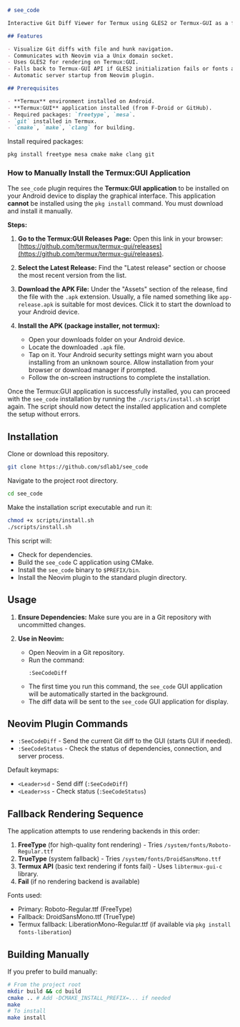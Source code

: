 ```markdown
# see_code

Interactive Git Diff Viewer for Termux using GLES2 or Termux-GUI as a fallback.

## Features

- Visualize Git diffs with file and hunk navigation.
- Communicates with Neovim via a Unix domain socket.
- Uses GLES2 for rendering on Termux:GUI.
- Falls back to Termux-GUI API if GLES2 initialization fails or fonts are unavailable.
- Automatic server startup from Neovim plugin.

## Prerequisites

- **Termux** environment installed on Android.
- **Termux:GUI** application installed (from F-Droid or GitHub).
- Required packages: `freetype`, `mesa`.
- `git` installed in Termux.
- `cmake`, `make`, `clang` for building.
```
Install required packages:
```bash
pkg install freetype mesa cmake make clang git
```

### How to Manually Install the Termux:GUI Application

The `see_code` plugin requires the **Termux:GUI application** to be installed on your Android device to display the graphical interface. This application **cannot** be installed using the `pkg install` command. You must download and install it manually.

**Steps:**

1.  **Go to the Termux:GUI Releases Page:**
    Open this link in your browser: [https://github.com/termux/termux-gui/releases](https://github.com/termux/termux-gui/releases).

2.  **Select the Latest Release:**
    Find the "Latest release" section or choose the most recent version from the list.

3.  **Download the APK File:**
    Under the "Assets" section of the release, find the file with the `.apk` extension. Usually, a file named something like `app-release.apk` is suitable for most devices. Click it to start the download to your Android device.

4.  **Install the APK (package installer, not termux):**
    *   Open your downloads folder on your Android device.
    *   Locate the downloaded `.apk` file.
    *   Tap on it. Your Android security settings might warn you about installing from an unknown source. Allow installation from your browser or download manager if prompted.
    *   Follow the on-screen instructions to complete the installation.

Once the Termux:GUI application is successfully installed, you can proceed with the `see_code` installation by running the `./scripts/install.sh` script again. The script should now detect the installed application and complete the setup without errors.

## Installation

Clone or download this repository.
```bash
git clone https://github.com/sdlab1/see_code
```
Navigate to the project root directory.
```bash
cd see_code
```
Make the installation script executable and run it:
```bash
chmod +x scripts/install.sh
./scripts/install.sh
```

This script will:
- Check for dependencies.
- Build the `see_code` C application using CMake.
- Install the `see_code` binary to `$PREFIX/bin`.
- Install the Neovim plugin to the standard plugin directory.

## Usage

1. **Ensure Dependencies:** Make sure you are in a Git repository with uncommitted changes.

2. **Use in Neovim:**
   - Open Neovim in a Git repository.
   - Run the command:
     ```
     :SeeCodeDiff
     ```
   - The first time you run this command, the `see_code` GUI application will be automatically started in the background.
   - The diff data will be sent to the `see_code` GUI application for display.

## Neovim Plugin Commands

- `:SeeCodeDiff` - Send the current Git diff to the GUI (starts GUI if needed).
- `:SeeCodeStatus` - Check the status of dependencies, connection, and server process.

Default keymaps:
- `<Leader>sd` - Send diff (`:SeeCodeDiff`)
- `<Leader>ss` - Check status (`:SeeCodeStatus`)

## Fallback Rendering Sequence

The application attempts to use rendering backends in this order:
1. **FreeType** (for high-quality font rendering) - Tries `/system/fonts/Roboto-Regular.ttf`
2. **TrueType** (system fallback) - Tries `/system/fonts/DroidSansMono.ttf`
3. **Termux API** (basic text rendering if fonts fail) - Uses `libtermux-gui-c` library.
4. **Fail** (if no rendering backend is available)

Fonts used:
- Primary: Roboto-Regular.ttf (FreeType)
- Fallback: DroidSansMono.ttf (TrueType)
- Termux fallback: LiberationMono-Regular.ttf (if available via `pkg install fonts-liberation`)

## Building Manually

If you prefer to build manually:

```bash
# From the project root
mkdir build && cd build
cmake .. # Add -DCMAKE_INSTALL_PREFIX=... if needed
make
# To install
make install
```
